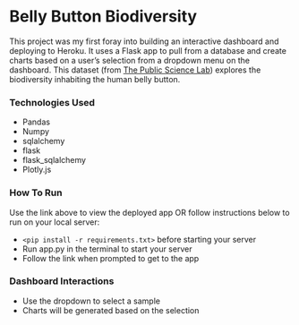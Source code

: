 # Belly Button Biodiversity
This project was my first foray into building an interactive dashboard and deploying to Heroku. It uses a Flask app to pull from a database and create charts based on a user’s selection from a dropdown menu on the dashboard. This dataset (from [The Public Science Lab](http://robdunnlab.com/projects/belly-button-biodiversity/)) explores the biodiversity inhabiting the human belly button. 

### Technologies Used
* Pandas
* Numpy
* sqlalchemy
* flask
* flask_sqlalchemy
* Plotly.js

### How To Run
Use the link above to view the deployed app OR follow instructions below to run on your local server:
* `<pip install -r requirements.txt>` before starting your server
* Run app.py in the terminal to start your server
* Follow the link when prompted to get to the app

### Dashboard Interactions
* Use the dropdown to select a sample
* Charts will be generated based on the selection

